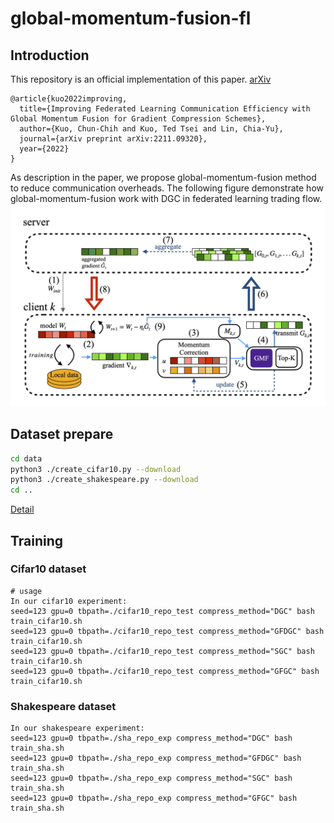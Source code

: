 # global-momentum-fusion-fl

## Introduction

This repository is an official implementation of this paper. [arXiv](https://arxiv.org/abs/2211.09320)
```
@article{kuo2022improving,
  title={Improving Federated Learning Communication Efficiency with Global Momentum Fusion for Gradient Compression Schemes},
  author={Kuo, Chun-Chih and Kuo, Ted Tsei and Lin, Chia-Yu},
  journal={arXiv preprint arXiv:2211.09320},
  year={2022}
}
```

As description in the paper, we propose global-momentum-fusion method to reduce communication overheads. 
The following figure demonstrate how global-momentum-fusion work with DGC in federated learning trading flow.
![image](image/DGCwGMF_fig.jpg)


## Dataset prepare

```bash
cd data
python3 ./create_cifar10.py --download
python3 ./create_shakespeare.py --download
cd ..
```

[Detail](data/README.md)

## Training
### Cifar10 dataset

```shell=
# usage
In our cifar10 experiment:
seed=123 gpu=0 tbpath=./cifar10_repo_test compress_method="DGC" bash train_cifar10.sh
seed=123 gpu=0 tbpath=./cifar10_repo_test compress_method="GFDGC" bash train_cifar10.sh
seed=123 gpu=0 tbpath=./cifar10_repo_test compress_method="SGC" bash train_cifar10.sh
seed=123 gpu=0 tbpath=./cifar10_repo_test compress_method="GFGC" bash train_cifar10.sh
```
### Shakespeare dataset
```shell=
In our shakespeare experiment:
seed=123 gpu=0 tbpath=./sha_repo_exp compress_method="DGC" bash train_sha.sh
seed=123 gpu=0 tbpath=./sha_repo_exp compress_method="GFDGC" bash train_sha.sh
seed=123 gpu=0 tbpath=./sha_repo_exp compress_method="SGC" bash train_sha.sh
seed=123 gpu=0 tbpath=./sha_repo_exp compress_method="GFGC" bash train_sha.sh
```